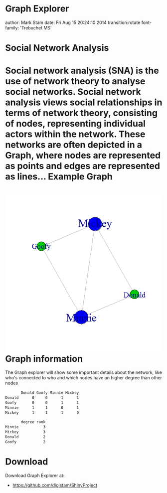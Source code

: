 Graph Explorer
========================================================
author: Mark Stam
date: Fri Aug 15 20:24:10 2014
transition:rotate
font-family: 'Trebuchet MS'

Social Network Analysis
========================================================
Social network analysis (SNA) is the use of network theory to analyse social networks. Social network analysis views social relationships in terms of network theory, consisting of nodes, representing individual actors within the network. These networks are often depicted in a Graph, where nodes are represented as points and edges are represented as lines...
Example Graph
========================================================

![plot of chunk unnamed-chunk-1](test-figure/unnamed-chunk-1.png) 
Graph information
========================================================
The Graph explorer will show some important details about the network,
like who's connected to who and which nodes have an higher degree than other nodes

```
       Donald Goofy Minnie Mickey
Donald      0     0      1      1
Goofy       0     0      1      1
Minnie      1     1      0      1
Mickey      1     1      1      0
```

```
       degree rank
Minnie           3
Mickey           3
Donald           2
Goofy            2
```
Download
========================================================

Download Graph Explorer at:

- https://github.com/digistam/ShinyProject
